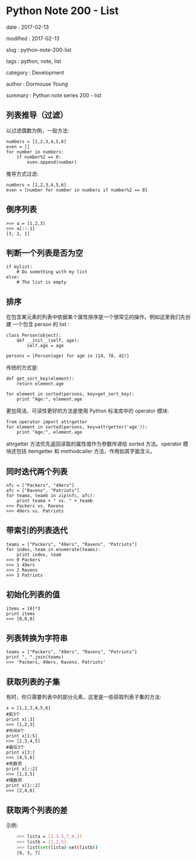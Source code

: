 Python Note 200 - List
======================

date
:   2017-02-13

modified
:   2017-02-13

slug
:   python-note-200-list

tags
:   python, note, list

category
:   Development

author
:   Dormouse Young

summary
:   Python note series 200 - list

列表推导（过滤）
----------------

以过滤偶数为例，一般方法:

    numbers = [1,2,3,4,5,6]
    even = []
    for number in numbers:
        if number%2 == 0:
            even.append(number)

推导方式过滤:

    numbers = [1,2,3,4,5,6]
    even = [number for number in numbers if number%2 == 0]

倒序列表
--------

    >>> a = [1,2,3]
    >>> a[::-1]
    [3, 2, 1]

判断一个列表是否为空
--------------------

    if mylist:
        # Do something with my list
    else:
        # The list is empty

排序
----

在包含某元素的列表中依据某个属性排序是一个很常见的操作。例如这里我们先创建
一个包含 person 的 list :

    class Person(object):
        def __init__(self, age):
            self.age = age

    persons = [Person(age) for age in (14, 78, 42)]

传统的方式是:

    def get_sort_key(element):
        return element.age

    for element in sorted(persons, key=get_sort_key):
        print "Age:", element.age

更加简洁、可读性更好的方法是使用 Python 标准库中的 operator 模块:

    from operator import attrgetter
    for element in sorted(persons, key=attrgetter('age')):
        print "Age:", element.age

attrgetter 方法优先返回读取的属性值作为参数传递给 sorted 方法。operator
模块还包括 itemgetter 和 methodcaller 方法，作用如其字面含义。

同时迭代两个列表
----------------

    nfc = ["Packers", "49ers"]
    afc = ["Ravens", "Patriots"]
    for teama, teamb in zip(nfc, afc):
        print teama + " vs. " + teamb
    >>> Packers vs. Ravens
    >>> 49ers vs. Patriots

带索引的列表迭代
----------------

    teams = ["Packers", "49ers", "Ravens", "Patriots"]
    for index, team in enumerate(teams):
        print index, team
    >>> 0 Packers
    >>> 1 49ers
    >>> 2 Ravens
    >>> 3 Patriots

初始化列表的值
--------------

    items = [0]*3
    print items
    >>> [0,0,0]

列表转换为字符串
----------------

    teams = ["Packers", "49ers", "Ravens", "Patriots"]
    print ", ".join(teams)
    >>> 'Packers, 49ers, Ravens, Patriots'

获取列表的子集
--------------

有时，你只需要列表中的部分元素，这里是一些获取列表子集的方法:

    x = [1,2,3,4,5,6]
    #前3个
    print x[:3]
    >>> [1,2,3]
    #中间4个
    print x[1:5]
    >>> [2,3,4,5]
    #最后3个
    print x[3:]
    >>> [4,5,6]
    #奇数项
    print x[::2]
    >>> [1,3,5]
    #偶数项
    print x[1::2]
    >>> [2,4,6]

获取两个列表的差
----------------

示例:
```bash
    >>> lista = [1,3,5,7,9,1]
    >>> listb = [1,2,5]
    >>> list(set(lista)-set(listb))
    [9, 3, 7]
```
